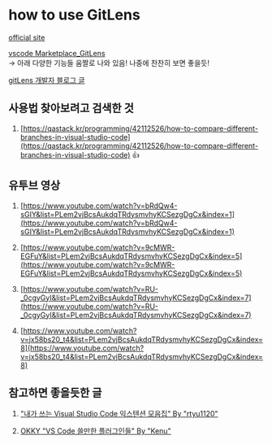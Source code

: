 # how to use GitLens

[official site](https://gitlens.amod.io/#)


[vscode Marketplace_GitLens](https://marketplace.visualstudio.com/items?itemName=eamodio.gitlens#review-details)  
-> 아래 다양한 기능들 움짤로 나와 있음! 나중에 찬찬히 보면 좋을듯!

[gitLens 개발자 블로그 글](https://blog.amod.io/gitlens/2019/01/15/its-not-about-the-blame/)



## 사용법 찾아보려고 검색한 것

1. [https://qastack.kr/programming/42112526/how-to-compare-different-branches-in-visual-studio-code](https://qastack.kr/programming/42112526/how-to-compare-different-branches-in-visual-studio-code) 👍 


## 유투브 영상

1. [https://www.youtube.com/watch?v=bRdQw4-sGIY&list=PLem2vjBcsAukdqTRdysmvhyKCSezgDgCx&index=1](https://www.youtube.com/watch?v=bRdQw4-sGIY&list=PLem2vjBcsAukdqTRdysmvhyKCSezgDgCx&index=1)

2. [https://www.youtube.com/watch?v=9cMWR-EGFuY&list=PLem2vjBcsAukdqTRdysmvhyKCSezgDgCx&index=5](https://www.youtube.com/watch?v=9cMWR-EGFuY&list=PLem2vjBcsAukdqTRdysmvhyKCSezgDgCx&index=5)

3. [https://www.youtube.com/watch?v=RU-_0cgyGyI&list=PLem2vjBcsAukdqTRdysmvhyKCSezgDgCx&index=7](https://www.youtube.com/watch?v=RU-_0cgyGyI&list=PLem2vjBcsAukdqTRdysmvhyKCSezgDgCx&index=7)

4. [https://www.youtube.com/watch?v=jx58bs20_t4&list=PLem2vjBcsAukdqTRdysmvhyKCSezgDgCx&index=8](https://www.youtube.com/watch?v=jx58bs20_t4&list=PLem2vjBcsAukdqTRdysmvhyKCSezgDgCx&index=8)

## 참고하면 좋을듯한 글

1. ["내가 쓰는 Visual Studio Code 익스텐션 모음집" By "rtyu1120"](https://velog.io/@rtyu1120/%EB%82%B4%EA%B0%80-%EC%93%B0%EB%8A%94-Visual-Studio-Code-%EC%9D%B5%EC%8A%A4%ED%85%90%EC%85%98-%EB%AA%A8%EC%9D%8C%EC%A7%91-kmjtvc7xp8)

2. [OKKY "VS Code 쓸만한 플러그인들" By "Kenu"](https://okky.kr/article/604355)





